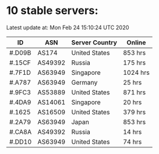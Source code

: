 # 10 stable servers:

Latest update at: Mon Feb 24 15:10:24 UTC 2020

| ID | ASN | Server Country | Online |
| -- | --- | -------------- | ------ |
| #.D09B | AS174 | United States | 853 hrs |
| #.15CF | AS49392 | Russia | 175 hrs |
| #.7F1D | AS63949 | Singapore | 1024 hrs |
| #.A787 | AS63949 | Germany | 25 hrs |
| #.9FC3 | AS53889 | United States | 871 hrs |
| #.4DA9 | AS14061 | Singapore | 20 hrs |
| #.1625 | AS16509 | United States | 379 hrs |
| #.2A79 | AS63949 | Japan | 853 hrs |
| #.CA8A | AS49392 | Russia | 14 hrs |
| #.DD10 | AS63949 | United States | 74 hrs |


